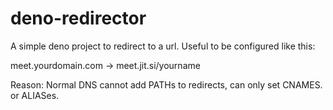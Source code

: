 # deno-redirector

A simple deno project to redirect to a url.
Useful to be configured like this:

meet.yourdomain.com -> meet.jit.si/yourname

Reason: Normal DNS cannot add PATHs to redirects, can only set CNAMES. or ALIASes.
